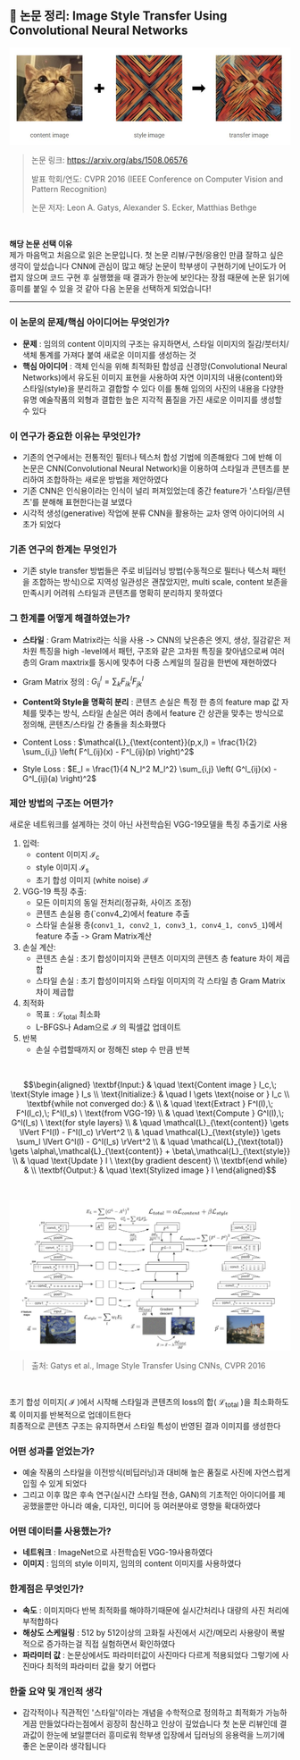 ## 📄 논문 정리: Image Style Transfer Using Convolutional Neural Networks

![result](./assets/result.jpg)

> 논문 링크: https://arxiv.org/abs/1508.06576
> 
> 발표 학회/연도: CVPR 2016 (IEEE Conference on Computer Vision and Pattern Recognition)
> 
> 논문 저자: Leon A. Gatys, Alexander S. Ecker, Matthias Bethge
<br>

**해당 논문 선택 이유**  
제가 마음먹고 처음으로 읽은 논문입니다. 첫 논문 리뷰/구현/응용인 만큼 잘하고 싶은 생각이 앞섰습니다 CNN에 관심이 많고 해당 논문이 학부생이 구현하기에 난이도가 어렵지 않으며 코드 구현 후 실행했을 때 결과가 한눈에 보인다는 장점 때문에 논문 읽기에 흥미를 붙일 수 있을 것 같아 다음 논문을 선택하게 되었습니다!

---

### 이 논문의 문제/핵심 아이디어는 무엇인가?

- **문제** : 임의의 content 이미지의 구조는 유지하면서, 스타일 이미지의 질감/붓터치/색체 통계를 가져다 붙여 새로운 이미지를 생성하는 것  
- **핵심 아이디어** : 객체 인식을 위해 최적화된 합성곱 신경망(Convolutional Neural Networks)에서 
유도된 이미지 표현을 사용하여 자연 이미지의 내용(content)와 스타일(style)을 
분리하고 결합할 수 있다 이를 통해 임의의 사진의 내용을 다양한 유명 예술작품의 
외형과 결합한 높은 지각적 품질을 가진 새로운 이미지를 생성할 수 있다


### 이 연구가 중요한 이유는 무엇인가?

- 기존의 연구에서는 전통적인 필터나 텍스처 합성 기법에 의존해왔다 
그에 반해 이 논문은 CNN(Convolutional Neural Network)을 이용하여 스타일과 콘텐츠를 분리하여
조합하하는 새로운 방법을 제안하였다  
- 기존 CNN은 인식용이라는 인식이 널리 퍼져있었는데 중간 feature가 '스타일/콘텐츠'를 분해해 표현한다는걸 보였다  
- 시각적 생성(generative) 작업에 분류 CNN을 활용하는 교차 영역 아이디어의 시초가 되었다


### 기존 연구의 한계는 무엇인가

- 기존 style transfer 방법들은 주로 비딥러닝 방법(수동적으로 필터나 텍스처 패턴을 조합하는 방식)으로 지역성 일관성은 괜찮았지만, multi scale, content 보존을 만족시키 어려워 스타일과 콘텐츠를 명확히 분리하지 못하였다


### 그 한계를 어떻게 해결하였는가?

- **스타일** : Gram Matrix라는 식을 사용 -> CNN의 낮은층은 엣지, 생상, 질감같은 저차원 특징을 high -level에서 패턴, 구조와 같은 고차원 특징을 찾아냄으로써 여러 층의 Gram maxtrix를 동시에 맞추어 다중 스케일의 질감을 한번에 재현하였다
- Gram Matrix 정의 : $G^l_{ij} = \sum_{k} F^l_{ik} F^l_{jk}$
- **Content와 Style을 명확히 분리** : 콘텐츠 손실은 특정 한 층의 feature map 값 자체를 맞추는 방식, 스타일 손실은 여러 층에서 feature 간 상관을 맞추는 방식으로 정의해, 콘텐츠/스타일 간 충돌을 최소화했다
- Content Loss : $`\mathcal{L}_{\text{content}}(p,x,l) = \frac{1}{2} \sum_{i,j} \left( F^l_{ij}(x) - F^l_{ij}(p) \right)^2`$

- Style Loss : $E_l = \frac{1}{4 N_l^2 M_l^2} \sum_{i,j} \left( G^l_{ij}(x) - G^l_{ij}(a) \right)^2$

### 제안 방법의 구조는 어떤가?

새로운 네트워크를 설계하는 것이 아닌 사전학습된 VGG-19모델을 특징 추출기로 사용

1. 입력:
    - content 이미지 $`\mathcal{I}_{\text{c}}`$
    - style 이미지 $`\mathcal{I}_{\text{s}}`$
    - 초기 합성 이미지 (white noise) $`\mathcal{I}`$
2. VGG-19 특징 추출:
    - 모든 이미지의 동일 전처리(정규화, 사이즈 조정)
    - 콘텐츠 손실용 층(`conv4_2)에서 feature 추출
    - 스타일 손실용 층(`conv1_1, conv2_1, conv3_1, conv4_1, conv5_1`)에서 feature 추출 -> Gram Matrix계산
3. 손실 계산:
    - 콘텐츠 손실 : 초기 합성이미지와 콘텐츠 이미지의 콘텐츠 층 feature 차이 제곱합
    - 스타일 손실 : 초기 합성이미지와 스타일 이미지의 각 스타일 층 Gram Matrix 차이 제곱합
4. 최적화
    - 목표 : $`\mathcal{L}_{\text{total}}`$ 최소화
    - L-BFGS나 Adam으로 $`\mathcal{I}`$ 의 픽셀값 업데이트
5. 반복
    - 손실 수렵할때까지 or 정해진 step 수 만큼 반복
<br>

```math
\begin{aligned}
\textbf{Input:} & \quad \text{Content image } I_c,\; \text{Style image } I_s \\
\text{Initialize:} & \quad I \gets \text{noise or } I_c \\
\textbf{while not converged do:} & \\
& \quad \text{Extract } F^l(I),\; F^l(I_c),\; F^l(I_s) \ \text{from VGG-19} \\
& \quad \text{Compute } G^l(I),\; G^l(I_s) \ \text{for style layers} \\
& \quad \mathcal{L}_{\text{content}} \gets \lVert F^l(I) - F^l(I_c) \rVert^2 \\
& \quad \mathcal{L}_{\text{style}} \gets \sum_l \lVert G^l(I) - G^l(I_s) \rVert^2 \\
& \quad \mathcal{L}_{\text{total}} \gets \alpha\,\mathcal{L}_{\text{content}} + \beta\,\mathcal{L}_{\text{style}} \\
& \quad \text{Update } I \ \text{by gradient descent} \\
\textbf{end while} & \\
\textbf{Output:} & \quad \text{Stylized image } I
\end{aligned}
```
<br>

![struct1](./assets/struct1.jpg)
>출처: Gatys et al., Image Style Transfer Using CNNs, CVPR 2016

<br>
  
초기 합성 이미지( $`\mathcal{I}`$ )에서 시작해 스타일과 콘텐츠의 loss의 합( $`\mathcal{L}_{\text{total}}`$ )을 최소화하도록 이미지를 반복적으로
업데이트한다  
최종적으로 콘텐츠 구조는 유지하면서 스타일 특성이 반영된 결과 이미지를 생성한다


### 어떤 성과를 얻었는가?

- 예술 작품의 스타일을 이전방식(비딥러닝)과 대비해 높은 품질로 사진에 자연스럽게 입힐 수 있게 되었다
- 그리고 이후 많은 후속 연구(실시간 스타일 전송, GAN)의 기초적인 아이디어를 제공했을뿐만 아니라 예술, 디자인, 미디어 등 여러분야로 영향을 확대하였다


### 어떤 데이터를 사용했는가?

- **네트워크** : ImageNet으로 사전학습된 VGG-19사용하였다
- **이미지** : 임의의 style 이미지, 임의의 content 이미지를 사용하였다


### 한계점은 무엇인가?

- **속도** : 이미지마다 반복 최적화를 해야하기때문에 실시간처리나 대량의 사진 처리에 부적합하다
- **해상도 스케일링** : 512 by 512이상의 고화질 사진에서 시간/메모리 사용량이 폭발적으로 증가하는걸 직접 실험하면서 확인하였다
- **파라미터 값** : 논문상에서도 파라미터값이 사진마다 다르게 적용되었다 그렇기에 사진마다 최적의 파라미터 값을 찾기 어렵다


### 한줄 요약 및 개인적 생각
- 감각적이나 직관적인 '스타일'이라는 개념을 수학적으로 정의하고 최적화가 가능하게끔 만들었다라는점에서 굉장히 참신하고 인상이 깊었습니다 첫 논문 리뷰인데 결과값이 한눈에 보일뿐더러 흥미로워 학부생 입장에서 딥러닝의 응용력을 느끼기에 좋은 논문이라 생각됩니다



